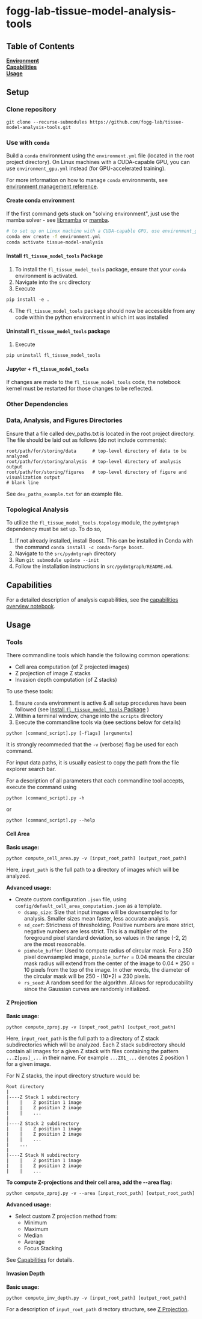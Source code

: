 # fogg-lab-tissue-model-analysis-tools

## Table of Contents
**[Environment](#environment-setup)**<br>
**[Capabilities](#capabilities)**<br>
**[Usage](#usage)**<br>

## Setup

### Clone repository
```
git clone --recurse-submodules https://github.com/fogg-lab/tissue-model-analysis-tools.git
```

### Use with `conda`
Build a `conda` environment using the `environment.yml` file (located in the root project directory). On Linux machines with a CUDA-capable GPU, you can use `environment_gpu.yml` instead (for GPU-accelerated training).  

For more information on how to manage `conda` environments, see [environment management reference](https://docs.conda.io/projects/conda/en/latest/user-guide/tasks/manage-environments.html).

#### Create conda environment
If the first command gets stuck on "solving environment", just use the mamba solver - see [libmamba](https://www.anaconda.com/blog/a-faster-conda-for-a-growing-community) or [mamba](https://mamba.readthedocs.io/en/latest/installation.html).  
```bash
# to set up on Linux machine with a CUDA-capable GPU, use environment_gpu.yml instead
conda env create -f environment.yml
conda activate tissue-model-analysis
```

#### Install `fl_tissue_model_tools` Package

1. To install the `fl_tissue_model_tools` package, ensure that your `conda` environment is activated.
2. Navigate into the `src` directory
3. Execute

```
pip install -e .
```
4. The `fl_tissue_model_tools` package should now be accessible from any code within the python environment in which int was installed

#### Uninstall `fl_tissue_model_tools` package
1. Execute

```
pip uninstall fl_tissue_model_tools
```

#### Jupyter + `fl_tissue_model_tools`
If changes are made to the `fl_tissue_model_tools` code, the notebook kernel must be restarted for those changes to be reflected.

### Other Dependencies

### Data, Analysis, and Figures Directories
Ensure that a file called dev_paths.txt is located in the root project directory. The file should be laid out as follows (do not include comments):

```
root/path/for/storing/data      # top-level directory of data to be analyzed
root/path/for/storing/analysis  # top-level directory of analysis output
root/path/for/storing/figures   # top-level directory of figure and visualization output
# blank line
```

See `dev_paths_example.txt` for an example file.

### Topological Analysis
To utilize the `fl_tissue_model_tools.topology` module, the `pydmtgraph` dependency must be set up. To do so,

1. If not already installed, install Boost. This can be installed in Conda with the command `conda install -c conda-forge boost`.
2. Navigate to the `src/pydmtgraph` directory
3. Run `git submodule update --init`
4. Follow the installation instructions in `src/pydmtgraph/README.md`.

## Capabilities

For a detailed description of analysis capabilities, see the [capabilities overview notebook](notebooks/capabilities_overview.ipynb).

## Usage

### Tools
There commandline tools which handle the following common operations:

* Cell area computation (of Z projected images)
* Z projection of image Z stacks
* Invasion depth computation (of Z stacks)

To use these tools:

1. Ensure `conda` environment is active & all setup procedures have been followed (see [Install `fl_tissue_model_tools` Package](#install-fltissuemodeltools-package) )
2. Within a terminal window, change into the `scripts` directory
3. Execute the commandline tools via (see sections below for details)
```
python [command_script].py [-flags] [arguments]
```
It is strongly recommeded that the `-v` (verbose) flag be used for each command.

For input data paths, it is usually easiest to copy the path from the file explorer search bar.

For a description of all parameters that each commandline tool accepts, execute the command using
```
python [command_script].py -h
```
or
```
python [command_script].py --help
```

#### Cell Area
**Basic usage:**
```
python compute_cell_area.py -v [input_root_path] [output_root_path]
```
Here, `input_path` is the full path to a directory of images which will be analyzed.

**Advanced usage:**

* Create custom configuration `.json` file, using `config/default_cell_area_computation.json` as a template.
    * `dsamp_size`: Size that input images will be downsampled to for analysis. Smaller sizes mean faster, less accurate analysis.
    * `sd_coef`: Strictness of thresholding. Positive numbers are more strict, negative numbers are less strict. This is a multiplier of the foreground pixel standard deviation, so values in the range (-2, 2) are the most reasonable.
    * `pinhole_buffer`: Used to compute radius of circular mask. For a 250 pixel downsampled image, `pinhole_buffer` = 0.04 means the circular mask radius will extend from the center of the image to 0.04 * 250 = 10 pixels from the top of the image. In other words, the diameter of the circular mask will be 250 - (10*2) = 230 pixels.
    * `rs_seed`: A random seed for the algorithm. Allows for reproducability since the Gaussian curves are randomly initialized.

#### Z Projection
**Basic usage:**
```
python compute_zproj.py -v [input_root_path] [output_root_path]
```
Here, `input_root_path` is the full path to a directory of Z stack subdirectories which will be analyzed. Each Z stack subdirectory should contain all images for a given Z stack with files containing the pattern `...Z[pos]_...` in their name. For example `...Z01_...` denotes Z position 1 for a given image.

For N Z stacks, the input directory structure would be:
```
Root directory
|
|----Z Stack 1 subdirectory
|    |    Z position 1 image
|    |    Z position 2 image
|    |    ...
|
|----Z Stack 2 subdirectory
|    |    Z position 1 image
|    |    Z position 2 image
|    |    ...
|    ...
|
|----Z Stack N subdirectory
|    |    Z position 1 image
|    |    Z position 2 image
|    |    ...
```

**To compute Z-projections and their cell area, add the --area flag:**  
```
python compute_zproj.py -v --area [input_root_path] [output_root_path]
```

**Advanced usage:**

* Select custom Z projection method from:
    * Minimum
    * Maximum
    * Median
    * Average
    * Focus Stacking

See [Capabilities](#capabilities) for details.

#### Invasion Depth
**Basic usage:**
```
python compute_inv_depth.py -v [input_root_path] [output_root_path]
```

For a description of `input_root_path` directory structure, see [Z Projection](#z-projection).

